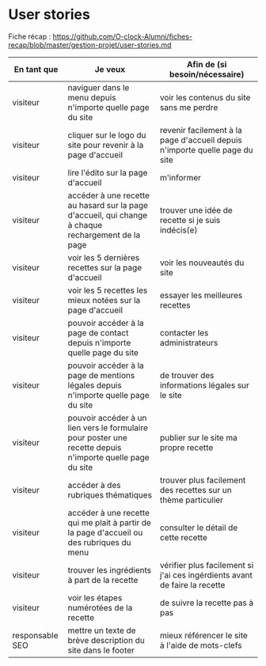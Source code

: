 # User stories

Fiche récap : https://github.com/O-clock-Alumni/fiches-recap/blob/master/gestion-projet/user-stories.md


| En tant que | Je veux | Afin de (si besoin/nécessaire) |
|--|--|--|
| visiteur | naviguer dans le menu depuis n'importe quelle page du site | voir les contenus du site sans me perdre |
| visiteur | cliquer sur le logo du site pour revenir à la page d'accueil | revenir facilement à la page d'accueil depuis n'importe quelle page du site |
| visiteur | lire l'édito sur la page d'accueil | m'informer |
| visiteur | accéder à une recette au hasard sur la page d'accueil, qui change à chaque rechargement de la page | trouver une idée de recette si je suis indécis(e) |
| visiteur | voir les 5 dernières recettes sur la page d'accueil | voir les nouveautés du site |
| visiteur | voir les 5 recettes les mieux notées sur la page d'accueil | essayer les meilleures recettes |
| visiteur | pouvoir accéder à la page de contact depuis n'importe quelle page du site | contacter les administrateurs |
| visiteur | pouvoir accéder à la page de mentions légales depuis n'importe quelle page du site | de trouver des informations légales sur le site |
| visiteur | pouvoir accéder à un lien vers le formulaire pour poster une recette depuis n'importe quelle page du site | publier sur le site ma propre recette |
| visiteur | accéder à des rubriques thématiques | trouver plus facilement des recettes sur un thème particulier |
| visiteur | accéder à une recette qui me plait à partir de la page d'accueil ou des rubriques du menu | consulter le détail de cette recette |
| visiteur | trouver les ingrédients à part de la recette | vérifier plus facilement si j'ai ces ingérdients avant de faire la recette |
| visiteur | voir les étapes numérotées de la recette | de suivre la recette pas à pas |
| responsable SEO | mettre un texte de brève description du site dans le footer | mieux référencer le site à l'aide de mots-clefs |
